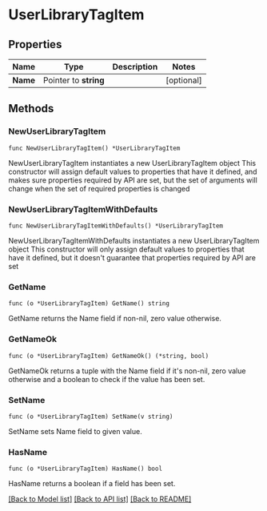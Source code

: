 # UserLibraryTagItem

## Properties

Name | Type | Description | Notes
------------ | ------------- | ------------- | -------------
**Name** | Pointer to **string** |  | [optional] 

## Methods

### NewUserLibraryTagItem

`func NewUserLibraryTagItem() *UserLibraryTagItem`

NewUserLibraryTagItem instantiates a new UserLibraryTagItem object
This constructor will assign default values to properties that have it defined,
and makes sure properties required by API are set, but the set of arguments
will change when the set of required properties is changed

### NewUserLibraryTagItemWithDefaults

`func NewUserLibraryTagItemWithDefaults() *UserLibraryTagItem`

NewUserLibraryTagItemWithDefaults instantiates a new UserLibraryTagItem object
This constructor will only assign default values to properties that have it defined,
but it doesn't guarantee that properties required by API are set

### GetName

`func (o *UserLibraryTagItem) GetName() string`

GetName returns the Name field if non-nil, zero value otherwise.

### GetNameOk

`func (o *UserLibraryTagItem) GetNameOk() (*string, bool)`

GetNameOk returns a tuple with the Name field if it's non-nil, zero value otherwise
and a boolean to check if the value has been set.

### SetName

`func (o *UserLibraryTagItem) SetName(v string)`

SetName sets Name field to given value.

### HasName

`func (o *UserLibraryTagItem) HasName() bool`

HasName returns a boolean if a field has been set.


[[Back to Model list]](../README.md#documentation-for-models) [[Back to API list]](../README.md#documentation-for-api-endpoints) [[Back to README]](../README.md)


